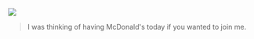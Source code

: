
<img  src="https://github.com/GEKSS5289/GEKSS5289/assets/38618059/a8fda24a-531d-4bbb-8603-931c0e7ca909"/>

> I was thinking of having McDonald's today if you wanted to join me.



